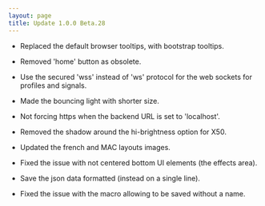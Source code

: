 ```yaml
---
layout: page
title: Update 1.0.0 Beta.28
---
```


* Replaced the default browser tooltips, with bootstrap tooltips.

* Removed 'home' button as obsolete.

* Use the secured 'wss' instead of 'ws' protocol for the web sockets for profiles and signals.

* Made the bouncing light with shorter size.

* Not forcing https when the backend URL is set to 'localhost'.

* Removed the shadow around the hi-brightness option for X50.

* Updated the french and MAC layouts images.

* Fixed the issue with not centered bottom UI elements (the effects area).

* Save the json data formatted (instead on a single line).

* Fixed the issue with the macro allowing to be saved without a name.
